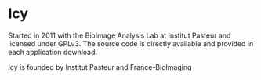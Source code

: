 # Icy

Started in 2011 with the BioImage Analysis Lab at Institut Pasteur and licensed under GPLv3.
The source code is directly available and provided in each application download.

Icy is founded by Institut Pasteur and France-BioImaging
